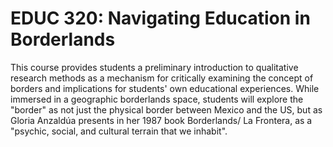 # EDUC 320: Navigating Education in Borderlands

This course provides students a preliminary introduction to qualitative research methods as a mechanism for critically examining the concept of borders and implications for students' own educational experiences. While immersed in a geographic borderlands space, students will explore the "border" as not just the physical border between Mexico and the US, but as Gloria Anzaldúa presents in her 1987 book Borderlands/ La Frontera, as a "psychic, social, and cultural terrain that we inhabit".